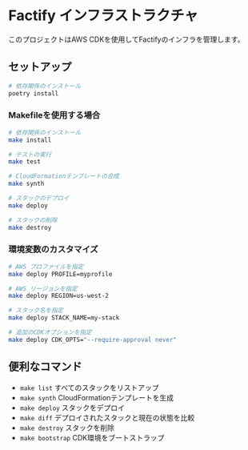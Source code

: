 
# Factify インフラストラクチャ

このプロジェクトはAWS CDKを使用してFactifyのインフラを管理します。

## セットアップ
```bash
# 依存関係のインストール
poetry install
```

### Makefileを使用する場合

```bash
# 依存関係のインストール
make install

# テストの実行
make test

# CloudFormationテンプレートの合成
make synth

# スタックのデプロイ
make deploy

# スタックの削除
make destroy
```

### 環境変数のカスタマイズ

```bash
# AWS プロファイルを指定
make deploy PROFILE=myprofile

# AWS リージョンを指定
make deploy REGION=us-west-2

# スタック名を指定
make deploy STACK_NAME=my-stack

# 追加のCDKオプションを指定
make deploy CDK_OPTS="--require-approval never"
```

## 便利なコマンド

 * `make list`        すべてのスタックをリストアップ
 * `make synth`       CloudFormationテンプレートを生成
 * `make deploy`      スタックをデプロイ
 * `make diff`        デプロイされたスタックと現在の状態を比較
 * `make destroy`     スタックを削除
 * `make bootstrap`   CDK環境をブートストラップ
